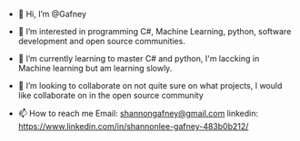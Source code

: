 - 👋 Hi, I’m @Gafney



- 👀 I’m interested in programming C#, Machine Learning, python, 
software development and open source communities.


- 🌱 I’m currently learning to master C# and python, 
I'm laccking in Machine learning but am learning slowly.


- 💞️ I’m looking to collaborate on not quite sure on what 
projects, I would like collaborate on in the open source community 


- 📫 How to reach me 
Email: shannongafney@gmail.com
linkedin: https://www.linkedin.com/in/shannonlee-gafney-483b0b212/


<!---
Gafney/Gafney is a ✨ special ✨ repository because its `README.md` (this file) appears on your GitHub profile.
You can click the Preview link to take a look at your changes.
--->
